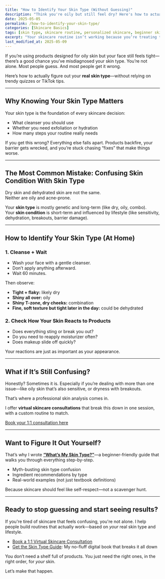 ```yaml
---
title: "How to Identify Your Skin Type (Without Guessing)"
description: "Think you're oily but still feel dry? Here's how to actually figure out your real skin type—so you can stop wasting money on the wrong products."
date: 2025-05-05
permalink: /how-to-identify-your-skin-type/
categories: [Skincare Basics]
tags: [skin type, skincare routine, personalized skincare, beginner skincare]
excerpt: "Your skincare routine isn’t working because you’re treating the wrong skin type. Let’s fix that—no quizzes, no hype, just facts."
last_modified_at: 2025-05-09
---
```


If you’re using products designed for oily skin but your face still feels tight—there’s a good chance you’ve misdiagnosed your skin type. You’re not alone. Most people guess. And most people get it wrong.

Here’s how to actually figure out your **real skin type**—without relying on trendy quizzes or TikTok tips.

---

## Why Knowing Your Skin Type Matters

Your skin type is the foundation of every skincare decision:
- What cleanser you should use
- Whether you need exfoliation or hydration
- How many steps your routine really needs

If you get this wrong? Everything else falls apart. Products backfire, your barrier gets wrecked, and you’re stuck chasing “fixes” that make things worse.

---

## The Most Common Mistake: Confusing Skin Condition With Skin Type

Dry skin and dehydrated skin are not the same.  
Neither are oily and acne-prone.

Your **skin type** is mostly genetic and long-term (like dry, oily, combo).  
Your **skin condition** is short-term and influenced by lifestyle (like sensitivity, dehydration, breakouts, barrier damage).

---

## How to Identify Your Skin Type (At Home)

### 1. Cleanse + Wait

- Wash your face with a gentle cleanser.
- Don’t apply anything afterward.
- Wait 60 minutes.

Then observe:

- **Tight + flaky:** likely dry
- **Shiny all over:** oily
- **Shiny T-zone, dry cheeks:** combination
- **Fine, soft texture but tight later in the day:** could be dehydrated

### 2. Check How Your Skin Reacts to Products

- Does everything sting or break you out?
- Do you need to reapply moisturizer often?
- Does makeup slide off quickly?

Your reactions are just as important as your appearance.

---

## What if It’s Still Confusing?

Honestly? Sometimes it is. Especially if you’re dealing with more than one issue—like oily skin that’s also sensitive, or dryness with breakouts.

That’s where a professional skin analysis comes in.

I offer **virtual skincare consultations** that break this down in one session, with a custom routine to match.

[Book your 1:1 consultation here](/book-now)

---

## Want to Figure It Out Yourself?

That’s why I wrote [**“What’s My Skin Type?”**](/shop)—a beginner-friendly guide that walks you through everything step-by-step.

- Myth-busting skin type confusion
- Ingredient recommendations by type
- Real-world examples (not just textbook definitions)

Because skincare should feel like self-respect—not a scavenger hunt.

---

## Ready to stop guessing and start seeing results?

If you're tired of skincare that feels confusing, you're not alone. I help people build routines that actually work—based on *your* real skin type and lifestyle.

- [Book a 1:1 Virtual Skincare Consultation](/book-now)  
- [Get the Skin Type Guide](/shop): My no-fluff digital book that breaks it all down

You don’t need a shelf full of products. You just need the right ones, in the right order, for *your* skin.

Let’s make that happen.
